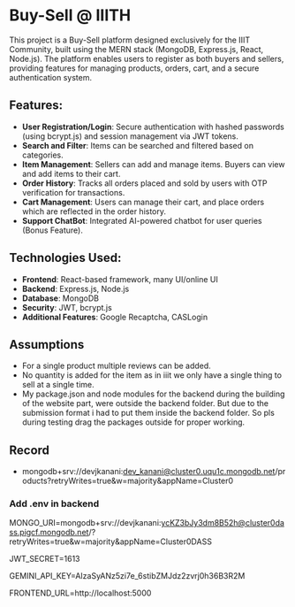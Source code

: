 # Buy-Sell @ IIITH

This project is a Buy-Sell platform designed exclusively for the IIIT Community, built using the MERN stack (MongoDB, Express.js, React, Node.js). The platform enables users to register as both buyers and sellers, providing features for managing products, orders, cart, and a secure authentication system.

## Features:
- **User Registration/Login**: Secure authentication with hashed passwords (using bcrypt.js) and session management via JWT tokens.
- **Search and Filter**: Items can be searched and filtered based on categories.
- **Item Management**: Sellers can add and manage items. Buyers can view and add items to their cart.
- **Order History**: Tracks all orders placed and sold by users with OTP verification for transactions.
- **Cart Management**: Users can manage their cart, and place orders which are reflected in the order history.
- **Support ChatBot**: Integrated AI-powered chatbot for user queries (Bonus Feature).

## Technologies Used:
- **Frontend**: React-based framework, many UI/online UI
- **Backend**: Express.js, Node.js
- **Database**: MongoDB
- **Security**: JWT, bcrypt.js
- **Additional Features**: Google Recaptcha, CASLogin

## Assumptions

- For a single product multiple reviews can be added.
- No quantity is added for the item as in iiit we only have a single thing to sell at a single time.
- My package.json and node modules for the backend during the building of the website part, were outside the backend folder. But due to the submission format i had to put them inside the backend folder. So pls during testing drag the packages outside for proper working.

## Record

- mongodb+srv://devjkanani:dev_kanani@cluster0.uqu1c.mongodb.net/products?retryWrites=true&w=majority&appName=Cluster0

### Add .env in backend

MONGO_URI=mongodb+srv://devjkanani:ycKZ3bJy3dm8B52h@cluster0dass.pigcf.mongodb.net/?retryWrites=true&w=majority&appName=Cluster0DASS

JWT_SECRET=1613

GEMINI_API_KEY=AIzaSyANz5zi7e_6stibZMJdz2zvrj0h36B3R2M

FRONTEND_URL=http://localhost:5000
